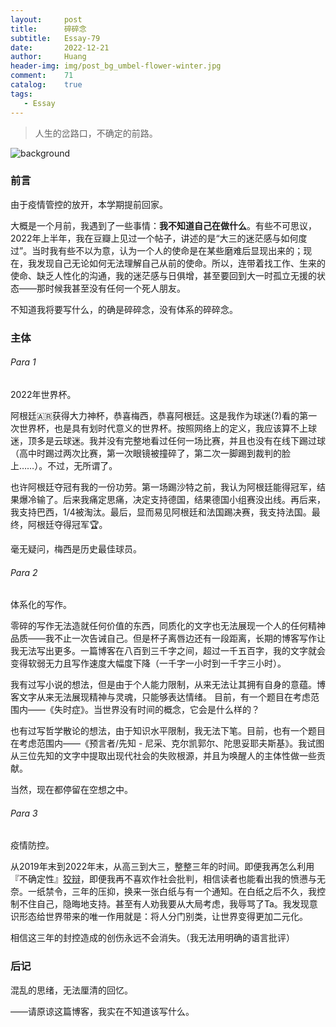 ```yaml
---
layout:     post
title:      碎碎念
subtitle:   Essay-79
date:       2022-12-21
author:     Huang
header-img: img/post_bg_umbel-flower-winter.jpg
comment:    71
catalog:    true
tags:
   - Essay
---
```


> 人生的岔路口，不确定的前路。

![background](https://huang-feiyu.github.io/img/post_bg_umbel-flower-winter.jpg)

### 前言

由于疫情管控的放开，本学期提前回家。

大概是一个月前，我遇到了一些事情：**我不知道自己在做什么**。有些不可思议，2022年上半年，我在豆瓣上见过一个帖子，讲述的是“大三的迷茫感与如何度过”。当时我有些不以为意，认为一个人的使命是在某些磨难后显现出来的；现在，我发现自己无论如何无法理解自己从前的使命。所以，连带着找工作、生来的使命、缺乏人性化的沟通，我的迷茫感与日俱增，甚至要回到大一时孤立无援的状态——那时候我甚至没有任何一个死人朋友。

不知道我将要写什么，的确是碎碎念，没有体系的碎碎念。

### 主体

###### Para 1

2022年世界杯。

阿根廷🇦🇷获得大力神杯，恭喜梅西，恭喜阿根廷。这是我作为球迷(?)看的第一次世界杯，也是具有划时代意义的世界杯。按照网络上的定义，我应该算不上球迷，顶多是云球迷。我并没有完整地看过任何一场比赛，并且也没有在线下踢过球（高中时踢过两次比赛，第一次眼镜被撞碎了，第二次一脚踢到裁判的脸上……）。不过，无所谓了。

也许阿根廷夺冠有我的一份功劳。第一场踢沙特之前，我认为阿根廷能得冠军，结果爆冷输了。后来我痛定思痛，决定支持德国，结果德国小组赛没出线。再后来，我支持巴西，1/4被淘汰。最后，显而易见阿根廷和法国踢决赛，我支持法国。最终，阿根廷夺得冠军🏆。

毫无疑问，梅西是历史最佳球员。

###### Para 2

体系化的写作。

零碎的写作无法造就任何价值的东西，同质化的文字也无法展现一个人的任何精神品质——我不止一次告诫自己。但是杯子离唇边还有一段距离，长期的博客写作让我无法写出更多。一篇博客在八百到三千字之间，超过一千五百字，我的文字就会变得软弱无力且写作速度大幅度下降（一千字一小时到一千字三小时）。

我有过写小说的想法，但是由于个人能力限制，从来无法让其拥有自身的意蕴。博客文字从来无法展现精神与灵魂，只能够表达情绪。 目前，有一个题目在考虑范围内——《失时症》。当世界没有时间的概念，它会是什么样的？

也有过写哲学散论的想法，由于知识水平限制，我无法下笔。目前，也有一个题目在考虑范围内——《预言者/先知 - 尼采、克尔凯郭尔、陀思妥耶夫斯基》。我试图从三位先知的文字中提取出现代社会的失败根源，并且为唤醒人的主体性做一些贡献。

当然，现在都停留在空想之中。

###### Para 3

疫情防控。

从2019年末到2022年末，从高三到大三，整整三年的时间。即便我再怎么利用『不确定性』[狡辩](https://xn--29s704loyd.com/2022/07/17/Essay-64/)，即便我再不喜欢作社会批判，相信读者也能看出我的愤懑与无奈。一纸禁令，三年的压抑，换来一张白纸与有一个通知。在白纸之后不久，我控制不住自己，隐晦地支持。甚至有人劝我要从大局考虑，我辱骂了Ta。我发现意识形态给世界带来的唯一作用就是：将人分门别类，让世界变得更加二元化。

相信这三年的封控造成的创伤永远不会消失。（我无法用明确的语言批评）

### 后记

混乱的思绪，无法厘清的回忆。

——请原谅这篇博客，我实在不知道该写什么。
